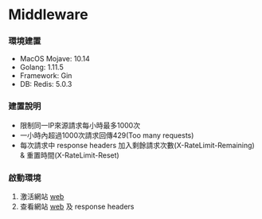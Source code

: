 Middleware
===

### 環境建置
* MacOS Mojave: 10.14
* Golang: 1.11.5
* Framework: Gin
* DB: Redis: 5.0.3

### 建置說明
* 限制同一IP來源請求每小時最多1000次
* 一小時內超過1000次請求回傳429(Too many requests)
* 每次請求中 response headers 加入剩餘請求次數(X-RateLimit-Remaining) &
  重置時間(X-RateLimit-Reset)

### 啟動環境

1. 激活網站 [web](https://ratelimiter-redis.herokuapp.com/)
2. 查看網站 [web](https://ratelimiter-redis.herokuapp.com/draw) 及   response headers